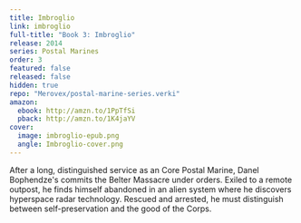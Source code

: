 ```yaml
---
title: Imbroglio
link: imbroglio
full-title: "Book 3: Imbroglio"
release: 2014
series: Postal Marines
order: 3
featured: false
released: false
hidden: true
repo: "Merovex/postal-marine-series.verki"
amazon:
  ebook: http://amzn.to/1PpTfSi
  pback: http://amzn.to/1K4jaYV
cover:
  image: imbroglio-epub.png
  angle: Imbroglio-cover.png
---
```


After a long, distinguished service as an Core Postal Marine, Danel Bophendze's commits the Belter Massacre under orders. Exiled to a remote outpost, he finds himself abandoned in an alien system where he discovers hyperspace radar technology. Rescued and arrested, he must distinguish between self-preservation and the good of the Corps.

